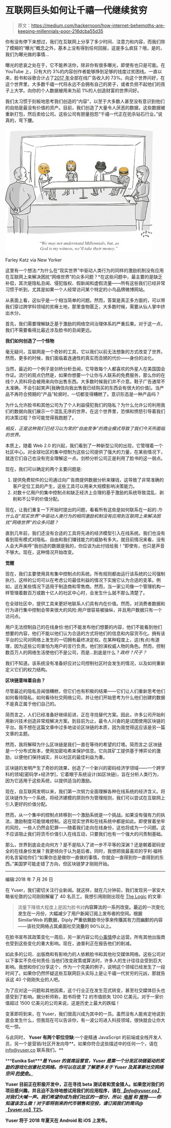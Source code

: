 # 互联网巨头如何让千禧一代继续贫穷

> 原文：<https://medium.com/hackernoon/how-internet-behemoths-are-keeping-millennials-poor-216dcba55d35>

你有没有停下来想过，我们在互联网上分享了多少时间、注意力和内容，而我们除了模糊的“曝光”概念之外，基本上没有得到任何回报，这是多么疯狂？哦，是的，我们为曝光做的事情…

曝光的悲哀之处在于，它不能养活你，除非你有很多曝光，即使有也只是可能。在 YouTube 上，只有大约 3%的内容创作者能够挣到足够的钱度过贫困线。一直以来，脸书和谷歌合计占了[2017 年](https://www.forbes.com/sites/johnkoetsier/2018/03/09/report-google-captures-nearly-80-of-all-retail-search-ad-spend/2/#14b2b540445a)全部在线广告收入的 73%。向这个世界问好，在这个世界里，大多数千禧一代将永远不会拥有自己的房子，或者负担不起他们的孩子上大学。向你的个人数据被用来为前 1%的人创造财富的世界问好。

我们太习惯于刻板地思考我们创造的“内容”，以至于大多数人甚至没有意识到他们的自拍是最没有价值的资产。目前，我们创造了大量令人厌恶的数据，这些数据被重新打包，然后卖给公司。这些公司有胆量抱怨“千禧一代正在扼杀钻石行业。”说真的，弯下腰。

![](img/3a560514d1dd716b62248d098c216c3c.png)

Farley Katz via New Yorker

这里有一个想法:*为什么在“现实世界”中驱动人类行为的同样的激励机制没有应用在互联网上来解决困扰“网络世界”的众多问题？*在这些问题中，最主要的是缺乏补偿，其次是隐私丑闻、侵犯版权、假新闻和虚假流量——所有这些我们已经非常习惯于听到，尤其是如果一个人经常访问某个特定的小鸟品牌微博网站。

从表面上看，这似乎是一个相当简单的问题。然而，答案是真正多方面的，可以带我们穿过跨学科领域的贫瘠土地，那里食物匮乏，大多数时候，需要从仙人掌中挤出水分。

首先，我们需要理解缺乏基于激励的网络空间治理体系的严重后果。对于这一点，我们不需要看得比最近涉及脸书的丑闻更远。

**我们如何创造了一个怪物**

毫无疑问，互联网是一个奇妙的工具，它以我们以前无法想象的方式改变了世界。然而，更多的时候，我们面临着连通性的真实而丑陋的代价——身份的淡化。

当然，最近的一个例子是剑桥分析丑闻，它导致每个人都喜欢的外星人在美国国会作证。流行的观点仍然是，如果你想要一个让你与人联系的免费服务，那么你的在线个人资料将会被用来向你出售东西。大多数时候我们并不介意。鞋子广告通常不太准确，不会引起笑声[我确信向我出售我已经购买的东西会有很大的价值]。当产品不再符合预期的“产品”轮廓时，一切都变得糟糕了。意识形态是一种产品吗？

为什么允许脸书和其他公司为了个人利益侵犯我们的隐私？为什么允许公司利用我们的数据向我们展示一个混乱无序的世界，在这个世界里，恐惧和愤怒引导着我们的决策过程？你可能觉得我跑题了。

*相反，正是这种我们已经习以为常的“自由竞争”的商业模式导致了我们今天所面临的世界。*

本质上，随着 Web 2.0 的兴起，我们看到了一种新型公司的出现，它管理着一个社区中心。对全球社区的集中控制为这些公司提供了强大的力量，在某些情况下，就连它们自己也没有完全理解这一点。剑桥分析公司正是利用了脸书的这一弱点。

现在，我们可以确定的两个主要问题是:

1.  提供免费软件的公司通过向广告商提供数据分析来赚钱，这导致了非常准确的客户定位工具的产生，这些工具可以用来大规模影响决策能力。
2.  对数十亿用户的集中控制点和缺乏经济上合理的基于激励的系统导致混乱、剥削和不公平的价值分配。

现在，让我们重复一下开始时提出的问题，看看所有这些是如何联系在一起的:*为什么在“现实世界”中驱动人类行为的相同激励机制没有应用到互联网上来解决困扰“网络世界”的众多问题？*

直到几年前，我们还没有合适的工具将先进的经济模型引入在线系统。我们也没有看到现有模式对隐私、自由和我们赚钱能力的威胁有多大。就目前情况来看，没有人会大声疾呼“我创造的数据是我的，你应该为此付钱给我！”即使有，也只是声音不够大。现在，这种情况开始改变。

**觉醒**

现在，我们主要使用具有集中控制点的系统。所有规则都由运行该系统的公司强制执行。这样的公司可以在考虑公司最佳利益的情况下实施它认为合适的变革。例如，这在某些情况下适用于制造商和零售商。然而，当一家公司像一个管理机构一样管理着数百万或数十亿人的社区中心时，会发生什么就不那么清楚了。

在全球社区中，提供工具来更好地联系人们具有内在价值。然而，对消费者数据和行为进行集中控制会带来很大的风险:用户很容易被操纵，并且用户数据只有一个访问点。

用户无法控制自己的在线身份:他们不能发布他们想要的内容，他们不能看到他们想要的内容，他们不能以他们认为合适的方式将他们的信息和内容货币化。拥有该平台的公司对网络上发生的一切拥有最终决定权。在某种程度上，这(有点)有道理，因为这些公司害怕为用户的言行负责。他们扮演权威人物的角色。然而，控制数百万人的网络生活使他们不是公司，而是…到底是什么？*政府？尺子？*

我们不知道。该系统没有准备好应对公司控制社区时会发生的情况，以及如何重新定义它们的权力结构。

**区块链意味着自由？**

尽管最近的隐私丑闻很糟糕，但它们也有积极的结果——它们让人们重新思考他们如何看待隐私，如何看待社交网络公司，并让他们开始思考为什么他们创建的数据不是真正属于他们自己的。

简而言之，人们已经准备好继续前进，正在寻找替代方案。因此，许多公司开始利用新兴技术创造非常规解决方案。到目前为止，最令人兴奋的是试图使用区块链的平台。我不想在这篇文章中过多地谈论区块链的本质，因为我觉得这应该是另一篇文章的主题。

然而，我将解释为什么区块链是我们一直在等待的希望的灯塔。简而言之:区块链是一个分布式账本，使用加密哈希来保护信息。它向其矿工提供基于博弈论的激励，以便他们保持诚实，并以社区的最佳利益为重。

区块链的发明产生了奇妙的效果，创造了一个新兴的密码经济学领域——一个跨学科的领域[密码学+经济学]，它着眼于系统设计(如区块链)，旨在分析人类行为，因为它适用于这些系统，以提供适当的激励。

现在，自互联网发明以来，我们第一次努力全面理解各种在线系统的经济含义。将区块链作为一个系统，将经济建模的原则作为管理规则，我们可以尝试在互联网上引入更好的价值分配。

然而，从一个集中的控制点转移到一个激励系统是一个挑战。如果没有强有力的执法，激励制度可能很难控制。这在现实世界和在线系统中都是如此。即使冒着坐牢的风险，一些人仍然会犯罪——随着我们走向在线身份，这也将成为一个问题。这不应该阻止我们将货币价值引入在线互动，只要我们也有一个强大的问责制基础。

那么，世界到底会走向何方？是不是陷入了进一步不平等的深渊？还是朝着密码安全的在线身份发展？我更倾向于认为是后者。同时，我想把我最喜欢的亨利·福特的名言留给你们:“如果你总是做你一直做的事情，你就会一直得到你一直得到的东西。”美国梦可能走错了方向，但区块链梦才刚刚开始。

***

编辑:2018 年 7 月 26 日

在 Yuser，我们密切关注行业新闻。就这样，就在几分钟前，我们发现另一家安大略省伦敦的公司刚刚解雇了 40 名员工。我想引用刚刚出现在 [The Logic](https://thelogic.co/) 的文章:

> 流量下降很大程度上是因为脸书对**内容算法的一系列改变。最近的一次变化发生在一月份，大幅减少了用户新闻订阅上发布者的空间。根据 SimilarWeb 的数据，Diply 严重依赖脸书分享来传播其有力而幽默的内容——该社交网络占其桌面社交流量的 90%以上。**

在脸书宣布其政策变化一周后，另一家内容公司[小事情](https://www.littlethings.com/)停止运营。所有其他出版商也受到这些变化的重大影响。现在，迪普利正在报告他们的削减。

如此多的公司、出版商和有影响力的人依赖脸书和其他社交媒体网络。这些公司对以下事实不负任何责任:当他们改变政策或算法时，许多人的生计往往会受到巨大影响。我想和你们分享这个，作为一个完美的例子，说明这个领域已经发生了一段时间了。如果你仍然怀疑这些互联网巨头实际上是让千禧一代贫穷的元凶，那就告诉这 40 个刚刚失业的人吧。

为了应对这一问题和其他因素，这个行业正在发生范式转变，甚至社交媒体巨头也感受到了影响。据分析师称，脸书将使 T2 的市值损失 1200 亿美元。对于一家价值超过 1500 亿美元的公司来说，这是历史上最大的跌幅！

变革即将到来，在 Yuser，我们很高兴成为其中的一员。虽然没有人能肯定地说到底会发生什么，但我现在可以告诉你，有一波公司进入科技领域，很快就会让你大吃一惊。

与此同时， **Yuser 有两个职位空缺**:一个是精通 JavaScript 的前端或全栈开发人员，另一个是营销/社区开发向导**。如果你符合这些描述中的任何一个，请在 info@yuser.co 联系我们。**

*****Eunika Sot****是 Yuser 的首席运营官，Yuser 是第一个分发区块链驱动的奖励的游戏化创意社交网络。你可以在这里* *了解更多关于 Yuser 及其革新社交网络空间* [*的使命。*](https://yuser.co/)**

**Yuser 目前正在积极开发中，正在寻找 beta 测试者和赏金猎人。如果您对我们的项目感兴趣，并且迫不及待地想试用我们的应用程序，请在[*【info@yuser.co】*](mailto:info@yuser.co)*对我们大喊一声。我们希望你成为我们社区的一部分，所以:* [*电报*](https://t.me/yuserQA) *和* [*推特*](https://twitter.com/yuser_network)*——你知道该怎么做！对于即将到来的代币销售和空投，请订阅我们的简讯@*[【yuser.co】T21](https://yuser.co/)*。***

**Yuser 将于 2018 年夏天在 Android 和 iOS 上发布。**